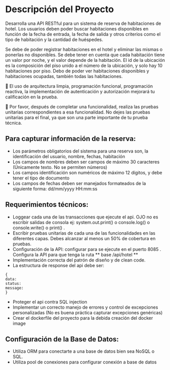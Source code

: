 # Descripción del Proyecto

Desarrolla una API RESTful para un sistema de reserva de habitaciones de hotel.
Los usuarios deben poder buscar habitaciones disponibles en función de la fecha de entrada, la fecha de salida y
otros criterios como el tipo de habitación y la cantidad de huéspedes.

Se debe de poder registrar habitaciones en el hotel y eliminar las mismas o ponerlas no disponibles. Se debe tener
en cuenta que cada habitación tiene un valor por noche, y el valor depende de la habitación. El id de la ubicación es
la composición del piso unido a el número de la ubicación, y solo hay 10 habitaciones por piso.
Debo de poder ver habitaciones disponibles y habitaciones ocupadas, también todas las habitaciones.

📍 El uso de arquitectura limpia, programación funcional, programación reactiva, la
implementación de autenticación y autorización mejorará tu calificación en la prueba.

🔔 Por favor, después de completar una funcionalidad, realiza las pruebas unitarias
correspondientes a esa funcionalidad. No dejes las pruebas unitarias para el final, ya que son una
parte importante de tu prueba técnica.

## Para capturar información de la reserva:
- Los parámetros obligatorios del sistema para una reserva son, la identificación del usuario, nombre, fechas, habitación
- Los campos de nombres deben ser campos de máximo 30 caracteres (Únicamente texto. No se permiten números)
- Los campos identificación son numéricos de máximo 12 dígitos, y debe tener el tipo de documento
- Los campos de fechas deben ser manejados formateados de la siguiente forma: dd/mm/yyyy HH:mm:ss
  
## Requerimientos técnicos:
- Loggear cada una de las transacciones que ejecute el api. OJO no es escribir salidas de consola ej: system.out.print() o console.log() o console.write() o print() .
- Escribir pruebas unitarias de cada una de las funcionalidades en las diferentes capas. Debes alcanzar al menos un 50% de cobertura en pruebas.
- Configuración de la API: configurar para se ejecute en el puerto 8085 . Configura la API para que tenga la ruta ** base /api/hotel **
- Implementación correcta del patrón de diseño y de clean code.
- La estructura de response del api debe ser:
```
{
data:
status:
message:
}
```
- Proteger el api contra SQL injection
- Implementar un correcto manejo de errores y control de excepciones personalizadas (No es buena práctica capturar excepciones genéricas)
- Crear el dockerfile del proyecto para la debida creación del docker image
  
## Configuración de la Base de Datos:
- Utiliza ORM para conectarte a una base de datos bien sea NoSQL o SQL.
- Utiliza pool de conexiones para configurar conexión a base de datos
